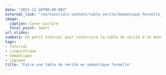 ```yaml
---
date: "2021-11-20T00:00:00Z"
external_link: "/en/tutorials-content/table_verite/Semantique_Fornelle_Faire_une_table_de_verite.pdf"
image:
  caption: Cover picture
  focal_point: Smart
url_slides: 
summary: Un petit tutoriel pour construire la table de vérité d'un énoncé
tags:
- Tutorial
- Linguistique
- Sémantique
- Logique
title: "Faire une table de vérité en sémantique formelle"
---
```



